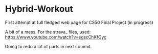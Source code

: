 # Hybrid-Workout
First attempt at full fledged web page for CS50 Final Project (in progress)

A bit of a mess. For the strava_ files, used: https://www.youtube.com/watch?v=sgscChKfGyg

Going to redo a lot of parts in next commit. 
